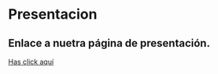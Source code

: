 # Presentacion

## Enlace a nuetra página de presentación.

[Has click aquí ](http://eduardo-riera.github.io)
